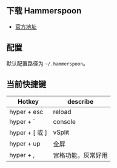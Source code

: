 ## 下载 Hammerspoon

* [官方地址](http://www.hammerspoon.org/)

## 配置

默认配置路径为 `~/.hammerspoon`。

## 当前快捷键

| Hotkey | describe |
| --- | --- |
| hyper + esc | reload |
| hyper + \` | console |
| hyper + \[ 或 \] | vSplit |
| hyper + up | 全屏  |
| hyper + , | 宫格功能，灰常好用  |
